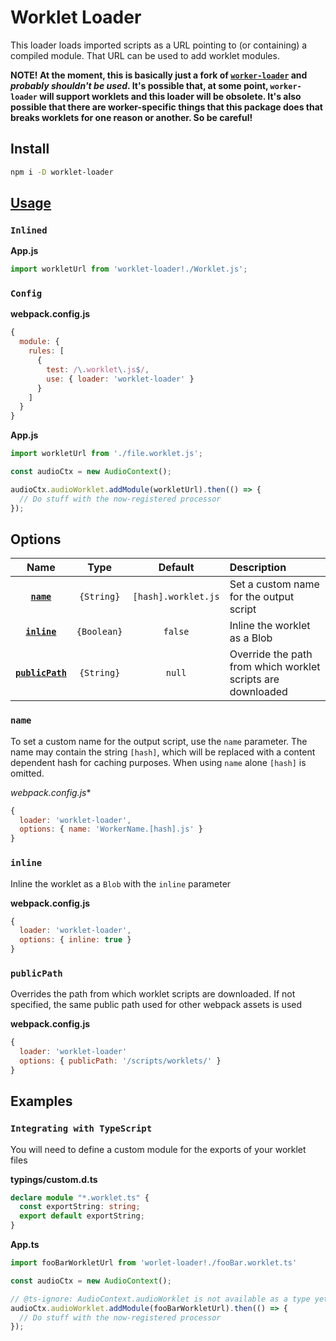 # Worklet Loader
This loader loads imported scripts as a URL pointing to (or containing) a compiled module. That URL can be used to add worklet modules.

**NOTE! At the moment, this is basically just a fork of [`worker-loader`](https://github.com/webpack-contrib/worker-loader) and *probably shouldn't be used*. It's possible that, at some point, `worker-loader` will support worklets and this loader will be obsolete. It's also possible that there are worker-specific things that this package does that breaks worklets for one reason or another. So be careful!**

## Install

```bash
npm i -D worklet-loader
```

## [Usage](https://webpack.js.org/concepts/loaders)

### `Inlined`

**App.js**
```js
import workletUrl from 'worklet-loader!./Worklet.js';
```

### `Config`

**webpack.config.js**
```js
{
  module: {
    rules: [
      {
        test: /\.worklet\.js$/,
        use: { loader: 'worklet-loader' }
      }
    ]
  }
}
```

**App.js**
```js
import workletUrl from './file.worklet.js';

const audioCtx = new AudioContext();

audioCtx.audioWorklet.addModule(workletUrl).then(() => {
  // Do stuff with the now-registered processor
});
```

## Options

|Name|Type|Default|Description|
|:--:|:--:|:-----:|:----------|
|[**`name`**](#name)|`{String}`|`[hash].worklet.js`|Set a custom name for the output script|
|[**`inline`**](#inline)|`{Boolean}`|`false`|Inline the worklet as a Blob|
|[**`publicPath`**](#publicPath)|`{String}`|`null`|Override the path from which worklet scripts are downloaded|

### `name`

To set a custom name for the output script, use the `name` parameter. The name may contain the string `[hash]`, which will be replaced with a content dependent hash for caching purposes. When using `name` alone `[hash]` is omitted.

*webpack.config.js**
```js
{
  loader: 'worklet-loader',
  options: { name: 'WorkerName.[hash].js' }
}
```

### `inline`

Inline the worklet as a `Blob` with the `inline` parameter

**webpack.config.js**
```js
{
  loader: 'worklet-loader',
  options: { inline: true }
}
```

### `publicPath`

Overrides the path from which worklet scripts are downloaded. If not specified, the same public path used for other
webpack assets is used

**webpack.config.js**
```js
{
  loader: 'worklet-loader'
  options: { publicPath: '/scripts/worklets/' }
}
```

## Examples

### `Integrating with TypeScript`

You will need to define a custom module for the exports of your worklet files

**typings/custom.d.ts**
```typescript
declare module "*.worklet.ts" {
  const exportString: string;
  export default exportString;
}
```

**App.ts**
```typescript
import fooBarWorkletUrl from 'worlet-loader!./fooBar.worklet.ts'

const audioCtx = new AudioContext();

// @ts-ignore: AudioContext.audioWorklet is not available as a type yet
audioCtx.audioWorklet.addModule(fooBarWorkletUrl).then(() => {
  // Do stuff with the now-registered processor
});
```
